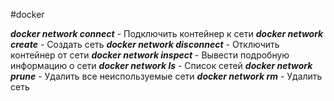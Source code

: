 #docker 

***docker network connect***           - Подключить контейнер к сети
***docker network create***              - Создать сеть
***docker network disconnect***      - Отключить контейнер от сети
***docker network inspect***             - Вывести подробную информацию о сети
***docker network ls***                       - Список сетей
***docker network prune***                - Удалить все неиспользуемые сети
***docker network rm***                     - Удалить сеть